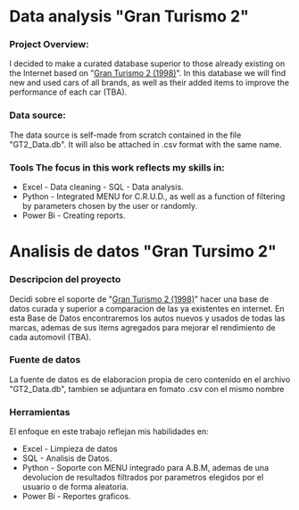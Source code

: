 # Data analysis "Gran Turismo 2"

### Project Overview:

I decided to make a curated database superior to those already existing on the Internet based on "[Gran Turismo 2 (1998)](https://es.wikipedia.org/wiki/Gran_Turismo_2)". In this database we will find new and used cars of all brands,
as well as their added items to improve the performance of each car (TBA).

### Data source:

The data source is self-made from scratch contained in the file "GT2_Data.db". It will also be attached in .csv format with the same name.

### Tools The focus in this work reflects my skills in:

- Excel - Data cleaning - SQL - Data analysis.
- Python - Integrated MENU for C.R.U.D., as well as a function of filtering by parameters chosen by the user or randomly.
- Power Bi - Creating reports.


# Analisis de datos "Gran Tursimo 2"

### Descripcion del proyecto

Decidi sobre el soporte de "[Gran Turismo 2 (1998)](https://es.wikipedia.org/wiki/Gran_Turismo_2)" hacer una base de datos curada y superior a comparacion de las ya existentes en internet.
En esta Base de Datos encontraremos los autos nuevos y usados de todas las marcas,
ademas de sus items agregados para mejorar el rendimiento de cada automovil (TBA).

### Fuente de datos

La fuente de datos es de elaboracion propia de cero contenido en el archivo "GT2_Data.db", tambien se adjuntara en fomato .csv con el mismo nombre

### Herramientas
El enfoque en este trabajo reflejan mis habilidades en:
- Excel - Limpieza de datos
- SQL - Analisis de Datos.
- Python - Soporte con MENU integrado para A.B.M, ademas de una devolucion de resultados filtrados por parametros elegidos por el usuario o de forma aleatoria.
- Power Bi - Reportes graficos.
